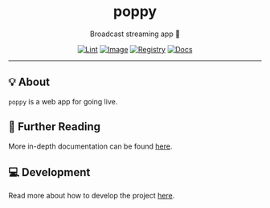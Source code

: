 <h1 align="center">poppy</h1>

<div align="center">

Broadcast streaming app 🎤

[![Lint](https://github.com/radio-aktywne/poppy/actions/workflows/lint.yaml/badge.svg)](https://github.com/radio-aktywne/poppy/actions/workflows/lint.yaml)
[![Image](https://github.com/radio-aktywne/poppy/actions/workflows/image.yaml/badge.svg)](https://github.com/radio-aktywne/poppy/actions/workflows/image.yaml)
[![Registry](https://github.com/radio-aktywne/poppy/actions/workflows/registry.yaml/badge.svg)](https://github.com/radio-aktywne/poppy/actions/workflows/registry.yaml)
[![Docs](https://github.com/radio-aktywne/poppy/actions/workflows/docs.yaml/badge.svg)](https://github.com/radio-aktywne/poppy/actions/workflows/docs.yaml)

</div>

---

## 💡 About

`poppy` is a web app for going live.

## 📄 Further Reading

More in-depth documentation can be found
[here](https://radio-aktywne.github.io/poppy).

## 💻 Development

Read more about how to develop the project
[here](https://github.com/radio-aktywne/poppy/blob/main/CONTRIBUTING.md).
